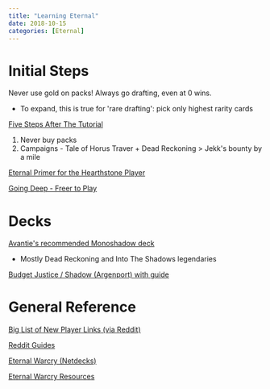 ```yaml
---
title: "Learning Eternal"
date: 2018-10-15
categories: [Eternal]
---
```


# Initial Steps

Never use gold on packs! Always go drafting, even at 0 wins.
 - To expand, this is true for 'rare drafting': pick only highest rarity cards

[Five Steps After The Tutorial](https://eternaltitans.com/a-rockpackers-guide-for-new-players/)
1. Never buy packs
2. Campaigns - Tale of Horus Traver + Dead Reckoning > Jekk's bounty by a mile

[Eternal Primer for the Hearthstone Player](www.numotgaming.com/eternal-primer-hearthstone-player/)

[Going Deep - Freer to Play](https://rngeternal.com/2017/01/23/going-deep-freer-to-play/)

# Decks

[Avantie's recommended Monoshadow deck](https://eternalwarcry.com/decks/details/rI1O6185IDw/into-the-shadowlands-top-40-masters)
- Mostly Dead Reckoning and Into The Shadows legendaries

[Budget Justice / Shadow (Argenport) with guide](https://eternalwarcry.com/decks/details/S071ykERwhs/budget-argenport-deck-w-video-deck-tech-explanation)

# General Reference

[Big List of New Player Links (via Reddit)](https://www.reddit.com/r/EternalCardGame/comments/6q9f39/the_big_giant_list_of_new_player_links/?st=j610jh2f&sh=5fd74367)

[Reddit Guides](https://www.reddit.com/r/EternalCardGame/wiki/guides)

[Eternal Warcry (Netdecks)](https://eternalwarcry.com/)

[Eternal Warcry Resources](https://eternalwarcry.com/resources)
